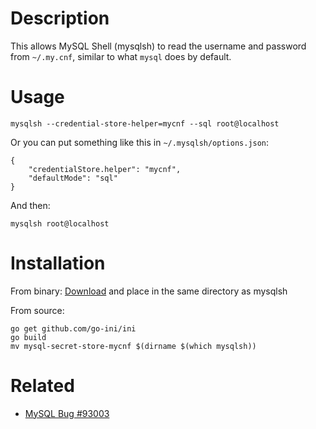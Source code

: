 Description
===========

This allows MySQL Shell (mysqlsh) to read the username and password from `~/.my.cnf`, similar to
what `mysql` does by default.

Usage
=====

    mysqlsh --credential-store-helper=mycnf --sql root@localhost

Or you can put something like this in `~/.mysqlsh/options.json`:

    {
        "credentialStore.helper": "mycnf",
        "defaultMode": "sql"
    }

And then:

    mysqlsh root@localhost

Installation
============

From binary: [Download](https://github.com/dveeden/mysql-secret-store-mycnf/releases) and place in the same directory as mysqlsh

From source:

    go get github.com/go-ini/ini
    go build
    mv mysql-secret-store-mycnf $(dirname $(which mysqlsh))

Related
=======

* [MySQL Bug #93003](https://bugs.mysql.com/bug.php?id=93003)

